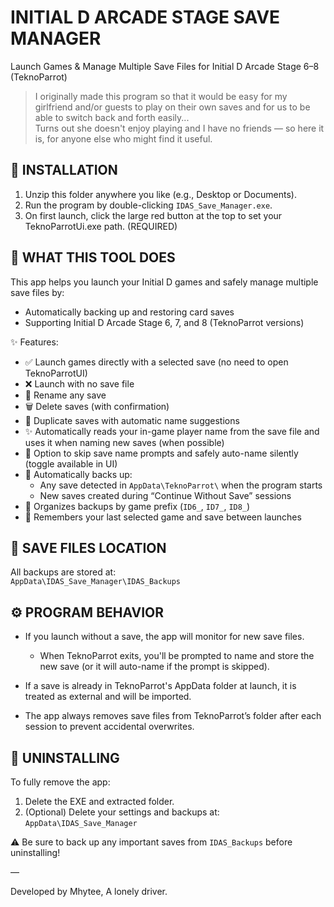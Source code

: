 INITIAL D ARCADE STAGE SAVE MANAGER  
===================================  

Launch Games & Manage Multiple Save Files for Initial D Arcade Stage 6–8 (TeknoParrot)

> I originally made this program so that it would be easy for my girlfriend and/or guests to play on their own saves and for us to be able to switch back and forth easily...  
> Turns out she doesn't enjoy playing and I have no friends — so here it is, for anyone else who might find it useful.

📂 INSTALLATION  
---------------  
1. Unzip this folder anywhere you like (e.g., Desktop or Documents).  
2. Run the program by double-clicking `IDAS_Save_Manager.exe`.  
3. On first launch, click the large red button at the top to set your TeknoParrotUi.exe path. (REQUIRED)

🧠 WHAT THIS TOOL DOES  
----------------------  
This app helps you launch your Initial D games and safely manage multiple save files by:  
- Automatically backing up and restoring card saves  
- Supporting Initial D Arcade Stage 6, 7, and 8 (TeknoParrot versions)

✨ Features:  
- ✅ Launch games directly with a selected save (no need to open TeknoParrotUI)  
- ❌ Launch with no save file  
- 📝 Rename any save  
- 🗑️ Delete saves (with confirmation)  
- 📄 Duplicate saves with automatic name suggestions  
- ✨ Automatically reads your in-game player name from the save file and uses it when naming new saves (when possible)  
- 🔘 Option to skip save name prompts and safely auto-name silently (toggle available in UI)  
- 🔁 Automatically backs up:  
  - Any save detected in `AppData\TeknoParrot\` when the program starts  
  - New saves created during “Continue Without Save” sessions  
- 💾 Organizes backups by game prefix (`ID6_`, `ID7_`, `ID8_`)  
- 🧠 Remembers your last selected game and save between launches

💾 SAVE FILES LOCATION  
----------------------  
All backups are stored at:  
`AppData\IDAS_Save_Manager\IDAS_Backups`

⚙️ PROGRAM BEHAVIOR  
-------------------  
- If you launch without a save, the app will monitor for new save files.  
  - When TeknoParrot exits, you'll be prompted to name and store the new save (or it will auto-name if the prompt is skipped).  

- If a save is already in TeknoParrot's AppData folder at launch, it is treated as external and will be imported.

- The app always removes save files from TeknoParrot’s folder after each session to prevent accidental overwrites.

🧽 UNINSTALLING  
---------------  
To fully remove the app:  
1. Delete the EXE and extracted folder.  
2. (Optional) Delete your settings and backups at:  
   `AppData\IDAS_Save_Manager`

⚠️ Be sure to back up any important saves from `IDAS_Backups` before uninstalling!

—

Developed by Mhytee, A lonely driver.

